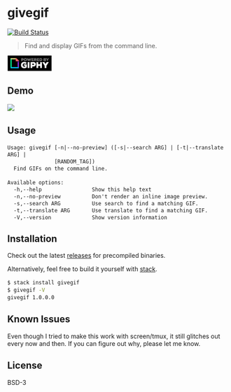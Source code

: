 # givegif

[![Build Status](https://travis-ci.org/passy/givegif.svg?branch=master)](https://travis-ci.org/passy/givegif)

> Find and display GIFs from the command line.

[![Power by Giphy](media/giphypowered.png)](https://github.com/Giphy/GiphyAPI)

## Demo

![](https://github.com/passy/givegif/raw/master/media/usage.gif)

## Usage

```
Usage: givegif [-n|--no-preview] ([-s|--search ARG] | [-t|--translate ARG] |
               [RANDOM_TAG])
  Find GIFs on the command line.

Available options:
  -h,--help                Show this help text
  -n,--no-preview          Don't render an inline image preview.
  -s,--search ARG          Use search to find a matching GIF.
  -t,--translate ARG       Use translate to find a matching GIF.
  -V,--version             Show version information
```

## Installation

Check out the latest [releases](https://github.com/passy/givegif/releases) for
precompiled binaries.

Alternatively, feel free to build it yourself with
[stack](http://haskellstack.org).


```bash
$ stack install givegif
$ givegif -V
givegif 1.0.0.0
```

## Known Issues

Even though I tried to make this work with screen/tmux, it still glitches out
every now and then. If you can figure out why, please let me know.

## License

BSD-3
